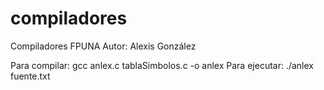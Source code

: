 # compiladores
Compiladores FPUNA
Autor: Alexis González

Para compilar: gcc anlex.c tablaSimbolos.c -o anlex
Para ejecutar: ./anlex fuente.txt
